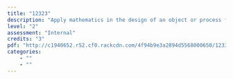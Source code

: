 ```yaml
---
title: "12323"
description: "Apply mathematics in the design of an object or process for a given purpose"
level: "2"
assessment: "Internal"
credits: "3"
pdf: "http://c1940652.r52.cf0.rackcdn.com/4f94b9e3a2894d5568000650/12332.pdf"
categories:
    - ""
    - ""
---
```

